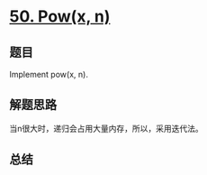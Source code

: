# [50. Pow(x, n)](https://leetcode.com/problems/powx-n/)

## 题目
Implement pow(x, n).

## 解题思路
当n很大时，递归会占用大量内存，所以，采用迭代法。

## 总结


